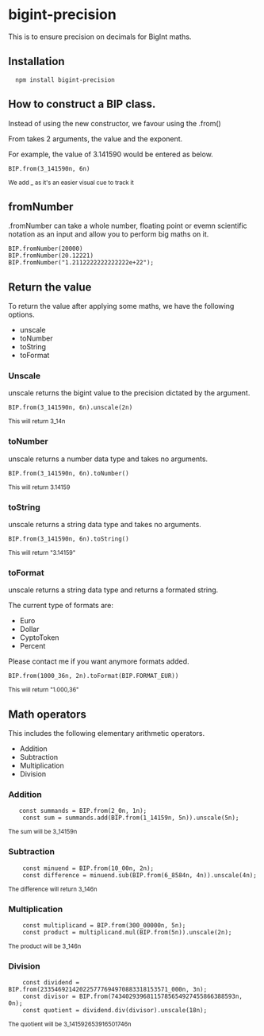 # bigint-precision

This is to ensure precision on decimals for BigInt maths.

## Installation

```
  npm install bigint-precision
```

## How to construct a BIP class.

Instead of using the new constructor, we favour using the .from()

From takes 2 arguments, the value and the exponent.

For example, the value of 3.141590 would be entered as below.

```
BIP.from(3_141590n, 6n)
```

<sup>We add \_ as it's an easier visual cue to track it</sup>

## fromNumber

.fromNumber can take a whole number, floating point or evemn scientific notation as an input and allow you to perform big maths on it.

```
BIP.fromNumber(20000)
BIP.fromNumber(20.12221)
BIP.fromNumber("1.2112222222222222e+22");
```

## Return the value

To return the value after applying some maths, we have the following options.

- unscale
- toNumber
- toString
- toFormat

### Unscale

unscale returns the bigint value to the precision dictated by the argument.

```
BIP.from(3_141590n, 6n).unscale(2n)
```

<sup>This will return 3_14n</sup>

### toNumber

unscale returns a number data type and takes no arguments.

```
BIP.from(3_141590n, 6n).toNumber()
```

<sup>This will return 3.14159</sup>

### toString

unscale returns a string data type and takes no arguments.

```
BIP.from(3_141590n, 6n).toString()
```

<sup>This will return "3.14159"</sup>

### toFormat

unscale returns a string data type and returns a formated string.

The current type of formats are:

- Euro
- Dollar
- CyptoToken
- Percent

Please contact me if you want anymore formats added.

```
BIP.from(1000_36n, 2n).toFormat(BIP.FORMAT_EUR))
```

<sup>This will return "1.000,36"</sup>

## Math operators

This includes the following elementary arithmetic operators.

- Addition
- Subtraction
- Multiplication
- Division

### Addition

```
   const summands = BIP.from(2_0n, 1n);
    const sum = summands.add(BIP.from(1_14159n, 5n)).unscale(5n);
```

<sup>The sum will be 3_14159n</sup>

### Subtraction

```
    const minuend = BIP.from(10_00n, 2n);
    const difference = minuend.sub(BIP.from(6_8584n, 4n)).unscale(4n);
```

<sup>The difference will return 3_146n</sup>

### Multiplication

```
    const multiplicand = BIP.from(300_00000n, 5n);
    const product = multiplicand.mul(BIP.from(5n)).unscale(2n);

```

<sup>The product will be 3_146n</sup>

### Division

```
    const dividend = BIP.from(233546921420225777694970883318153571_000n, 3n);
    const divisor = BIP.from(74340293968115785654927455866388593n, 0n);
    const quotient = dividend.div(divisor).unscale(18n);

```

<sup>The quotient will be 3_141592653916501746n</sup>
